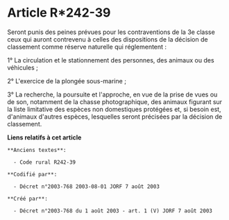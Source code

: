 # Article R*242-39

Seront punis des peines prévues pour les contraventions de la 3e classe ceux qui auront contrevenu à celles des dispositions
de la décision de classement comme réserve naturelle qui réglementent :

1° La circulation et le stationnement des personnes, des animaux ou des véhicules ;

2° L'exercice de la plongée sous-marine ;

3° La recherche, la poursuite et l'approche, en vue de la prise de vues ou de son, notamment de la chasse photographique, des
animaux figurant sur la liste limitative des espèces non domestiques protégées et, si besoin est, d'animaux d'autres espèces,
lesquelles seront précisées par la décision de classement.

**Liens relatifs à cet article**

	**Anciens textes**:

	  - Code rural R242-39

	**Codifié par**:

	  - Décret n°2003-768 2003-08-01 JORF 7 août 2003

	**Créé par**:

	  - Décret n°2003-768 du 1 août 2003 - art. 1 (V) JORF 7 août 2003
